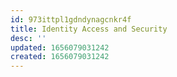```yaml
---
id: 973ittpl1gdndynagcnkr4f
title: Identity Access and Security
desc: ''
updated: 1656079031242
created: 1656079031242
---
```


